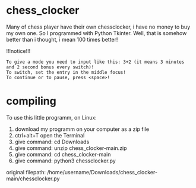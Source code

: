 # chess_clocker

Many of chess player have their own chessclocker, i have no money to buy my own one.
So I programmed with Python Tkinter.
Well, that is somehow better than i thought, i mean 100 times better!

!!!notice!!!

    To give a mode you need to input like this: 3+2 (it means 3 minutes and 2 second bonus every switch)!
    To switch, set the entry in the middle focus!
    To continue or to pause, press <space>!


# compiling

To use this little programm, on Linux:
1. download my programm on your computer as a zip file
2. ctrl+alt+T open the Terminal
3. give command: cd Downloads
4. give command: unzip chess_clocker-main.zip
5. give command: cd chess_clocker-main
6. give command: python3 chessclocker.py

original filepath: /home/username/Downloads/chess_clocker-main/chessclocker.py
